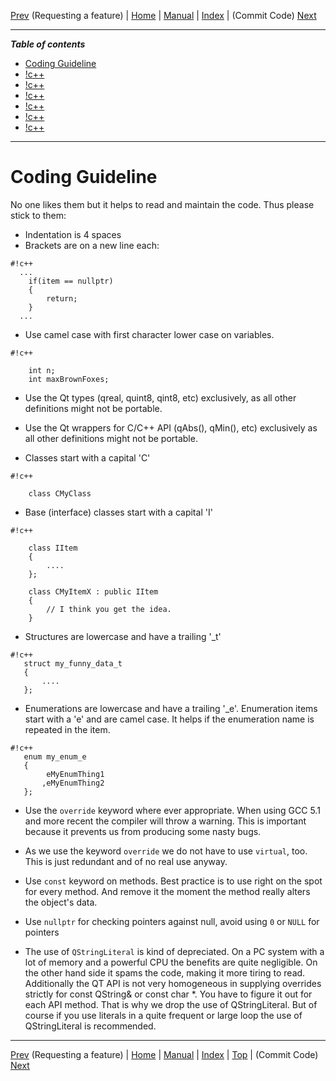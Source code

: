 [Prev](RequestFeatures) (Requesting a feature) | [Home](Home) | [Manual](DocMain) | [Index](AxAdvIndex) | (Commit Code) [Next](DeveloperCommitCode)
- - -

***Table of contents***

* [Coding Guideline](#coding-guideline)
* [!c++](#c)
* [!c++](#c)
* [!c++](#c)
* [!c++](#c)
* [!c++](#c)
* [!c++](#c)

* * * * * * * * * *
 
# Coding Guideline

No one likes them but it helps to read and maintain the code. Thus please stick to them:

* Indentation is 4 spaces
* Brackets are on a new line each:
 
```
#!c++
  ...
    if(item == nullptr)
    {
        return;
    }
  ...
```
* Use camel case with first character lower case on variables.

```
#!c++

    int n;
    int maxBrownFoxes;
```

* Use the Qt types (qreal, quint8, qint8, etc) exclusively, as all other definitions might not be portable.

* Use the Qt wrappers for C/C++ API (qAbs(), qMin(), etc) exclusively as all other definitions might not be portable.

* Classes start with a capital 'C'

```
#!c++

    class CMyClass
```
* Base (interface) classes start with a capital 'I'

```
#!c++

    class IItem
    {
        ....
    };

    class CMyItemX : public IItem
    {
        // I think you get the idea.
    }
```

* Structures are lowercase and have a trailing '_t'

```
#!c++
   struct my_funny_data_t
   {
       ....
   };
```

* Enumerations are lowercase and have a trailing '_e'. Enumeration items start with a 'e' and are camel case. It helps if the enumeration name is repeated in the item.
```
#!c++
   enum my_enum_e
   {
        eMyEnumThing1
       ,eMyEnumThing2
   };
```

* Use the `override` keyword where ever appropriate. When using GCC 5.1 and more recent the compiler will throw a warning. This is important because it prevents us from producing some nasty bugs.

* As we use the keyword `override` we do not have to use `virtual`, too. This is just redundant and of no real use anyway.

* Use `const` keyword on methods. Best practice is to use right on the spot for every method. And remove it the moment the method really alters the object's data.

* Use `nullptr` for checking pointers against null, avoid using `0` or `NULL` for pointers
  
* The use of `QStringLiteral` is kind of depreciated. On a PC system with a lot of memory and a powerful CPU the benefits are quite negligible. On the other hand side it spams the code, making it more tiring to read. Additionally the QT API is not very homogeneous in supplying overrides strictly for const QString& or  const char \*. You have to figure it out for each API method. That is why we drop the use of QStringLiteral. But of course if you use literals in a quite frequent or large loop the use of QStringLiteral is recommended.


- - -
[Prev](RequestFeatures) (Requesting a feature) | [Home](Home) | [Manual](DocMain) | [Index](AxAdvIndex) | [Top](#) | (Commit Code) [Next](DeveloperCommitCode)
